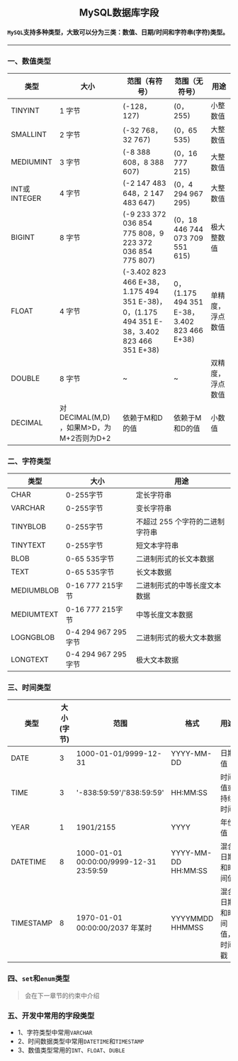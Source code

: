 ## <center>MySQL数据库字段</center>

#### `MySQL`支持多种类型，大致可以分为三类：数值、日期/时间和字符串(字符)类型。
---

### 一、数值类型

|类型|大小|范围（有符号）|范围（无符号）|用途|
|---|----|-----------|------------|---|
|TINYINT|1 字节|(-128，127)|(0，255)|小整数值|
|SMALLINT|2 字节|(-32 768，32 767)|(0，65 535)|大整数值|
|MEDIUMINT|3 字节|(-8 388 608，8 388 607)|(0，16 777 215)|大整数值|
|INT或INTEGER|4 字节|(-2 147 483 648，2 147 483 647)|(0，4 294 967 295)|大整数值|
|BIGINT|8 字节|(-9 233 372 036 854 775 808，9 223 372 036 854 775 807)|(0，18 446 744 073 709 551 615)|极大整数值|
|FLOAT|4 字节|(-3.402 823 466 E+38，1.175 494 351 E-38)，0，(1.175 494 351 E-38，3.402 823 466 351 E+38)|0，(1.175 494 351 E-38，3.402 823 466 E+38)|单精度，浮点数值|
|DOUBLE|8 字节|~|~|双精度，浮点数值|
|DECIMAL|对DECIMAL(M,D) ，如果M>D，为M+2否则为D+2|依赖于M和D的值|依赖于M和D的值|小数值|

### 二、字符类型

|类型|大小|用途|
|---|---|---|
|CHAR|0-255字节|定长字符串|
|VARCHAR|0-255字节|变长字符串|
|TINYBLOB|0-255字节|不超过 255 个字符的二进制字符串|
|TINYTEXT|0-255字节|短文本字符串|
|BLOB|0-65 535字节|二进制形式的长文本数据|
|TEXT|0-65 535字节|长文本数据|
|MEDIUMBLOB|0-16 777 215字节|二进制形式的中等长度文本数据|
|MEDIUMTEXT|0-16 777 215字节|中等长度文本数据|
|LOGNGBLOB|0-4 294 967 295字节|二进制形式的极大文本数据|
|LONGTEXT|0-4 294 967 295字节|极大文本数据|

### 三、时间类型

|类型|大小(字节)|范围|格式|用途|
|---|---|---|---|---|
|DATE|3|1000-01-01/9999-12-31|YYYY-MM-DD|日期值|
|TIME|3|'-838:59:59'/'838:59:59'|HH:MM:SS|时间值或持续时间|
|YEAR|1|1901/2155|YYYY|年份值|
|DATETIME|8|1000-01-01 00:00:00/9999-12-31 23:59:59|YYYY-MM-DD HH:MM:SS|混合日期和时间值|
|TIMESTAMP|8|1970-01-01 00:00:00/2037 年某时|YYYYMMDD HHMMSS|混合日期和时间值，时间戳|

### 四、`set`和`enum`类型
> 会在下一章节的约束中介绍


### 五、开发中常用的字段类型
* 1、字符类型中常用`VARCHAR`
* 2、时间数据类型中常用`DATETIME`和`TIMESTAMP`
* 3、数值类型常用的`INT`、`FLOAT`、`DUBLE`
